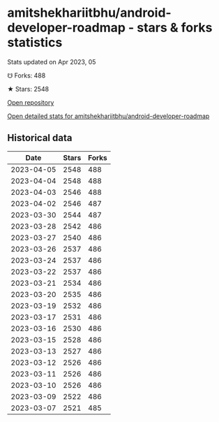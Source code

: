 # amitshekhariitbhu/android-developer-roadmap - stars & forks statistics

Stats updated on Apr 2023, 05

☋ Forks: 488

★ Stars: 2548

[Open repository](https://github.com/amitshekhariitbhu/android-developer-roadmap)

[Open detailed stats for amitshekhariitbhu/android-developer-roadmap](https://reviewgithub.com/rep/amitshekhariitbhu/android-developer-roadmap)

## Historical data
| Date | Stars | Forks |
|------|-------|-------|
| 2023-04-05 | 2548 | 488 | 
| 2023-04-04 | 2548 | 488 | 
| 2023-04-03 | 2546 | 488 | 
| 2023-04-02 | 2546 | 487 | 
| 2023-03-30 | 2544 | 487 | 
| 2023-03-28 | 2542 | 486 | 
| 2023-03-27 | 2540 | 486 | 
| 2023-03-26 | 2537 | 486 | 
| 2023-03-24 | 2537 | 486 | 
| 2023-03-22 | 2537 | 486 | 
| 2023-03-21 | 2534 | 486 | 
| 2023-03-20 | 2535 | 486 | 
| 2023-03-19 | 2532 | 486 | 
| 2023-03-17 | 2531 | 486 | 
| 2023-03-16 | 2530 | 486 | 
| 2023-03-15 | 2528 | 486 | 
| 2023-03-13 | 2527 | 486 | 
| 2023-03-12 | 2526 | 486 | 
| 2023-03-11 | 2526 | 486 | 
| 2023-03-10 | 2526 | 486 | 
| 2023-03-09 | 2522 | 486 | 
| 2023-03-07 | 2521 | 485 | 

